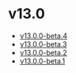 # v13.0

- [v13.0.0-beta.4](v13.0.0-4.ja.md)
- [v13.0.0-beta.3](v13.0.0-3.ja.md)
- [v13.0.0-beta.2](v13.0.0-2.ja.md)
- [v13.0.0-beta.1](v13.0.0-1.ja.md)
